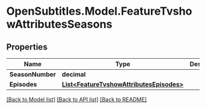 
# OpenSubtitles.Model.FeatureTvshowAttributesSeasons

## Properties

Name | Type | Description | Notes
------------ | ------------- | ------------- | -------------
**SeasonNumber** | **decimal** |  | 
**Episodes** | [**List&lt;FeatureTvshowAttributesEpisodes&gt;**](FeatureTvshowAttributesEpisodes.md) |  | [optional] 

[[Back to Model list]](../README.md#documentation-for-models)
[[Back to API list]](../README.md#documentation-for-api-endpoints)
[[Back to README]](../README.md)

